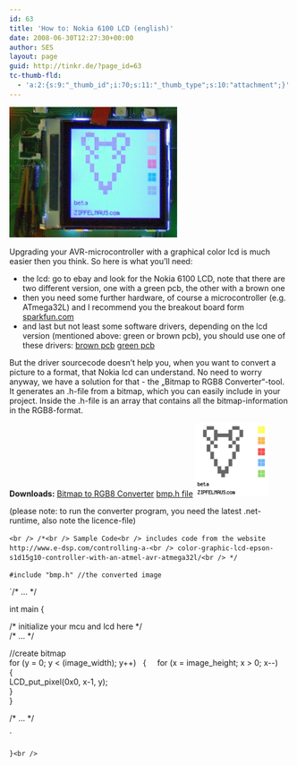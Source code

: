 ```yaml
---
id: 63
title: 'How to: Nokia 6100 LCD (english)'
date: 2008-06-30T12:27:30+00:00
author: SES
layout: page
guid: http://tinkr.de/?page_id=63
tc-thumb-fld:
  - 'a:2:{s:9:"_thumb_id";i:70;s:11:"_thumb_type";s:10:"attachment";}'
---
```

<img loading="lazy"  title="zipfelmaus @ nokia 6100 lcd" src="/assets/2008/07/tricorder_platine_lcd_cut-300x233.jpg" alt=""   />

Upgrading your AVR-microcontroller with a graphical color lcd is much easier then you think. So here is what you&#8217;ll need:
- the lcd: go to ebay and look for the Nokia 6100 LCD, note that there are two different version, one with a green pcb, the other with a brown one
- then you need some further hardware, of course a microcontroller (e.g. ATmega32L) and I recommend you the breakout board form [sparkfun.com](http://www.sparkfun.com/commerce/product_info.php?products_id=600)
- and last but not least some software drivers, depending on the lcd version (mentioned above: green or brown pcb), you should use one of these drivers:
[brown pcb](http://thomaspfeifer.net/nokia_6100_display_en.htm)
[green pcb](http://www.e-dsp.com/controlling-a-color-graphic-lcd-epson-s1d15g10-controller-with-an-atmel-avr-atmega32l/)

But the driver sourcecode doesn&#8217;t help you, when you want to convert a picture to a format, that Nokia lcd can understand. No need to worry anyway, we have a solution for that - the &#8222;Bitmap to RGB8 Converter&#8220;-tool.
It generates an .h-file from a bitmap, which you can easily include in your project. Inside the .h-file is an array that contains all the bitmap-information in the RGB8-format.

**Downloads:**
[Bitmap to RGB8 Converter](/assets/2008/04/rgb2bmp.exe "Bitmap to RGB8 Converter")
[bmp.h file](/assets/2008/07/bmp.h)
[<img  title="zm-test bitmap 132x132" src="/assets/2008/07/zm.bmp" alt="" />](/assets/2008/07/zm.bmp)

(please note: to run the converter program, you need the latest .net-runtime, also note the licence-file)

`<br />
/*<br />
Sample Code<br />
includes code from the website http://www.e-dsp.com/controlling-a-<br />
color-graphic-lcd-epson-s1d15g10-controller-with-an-atmel-avr-atmega32l/<br />
*/`

`#include "bmp.h" //the converted image`

`/* ... */</p>
<p>int main {</p>
<p>/* initialize your mcu and lcd here */<br />
/* ... */</p>
<p>//create bitmap<br />
for (y = 0; y < (image_width); y++)     {       for (x = image_height; x > 0; x--)<br />
{<br />
LCD_put_pixel(0x0, x-1, y);<br />
}<br />
}</p>
<p>/* ... */</p>
<p>`

 `}<br />
`

